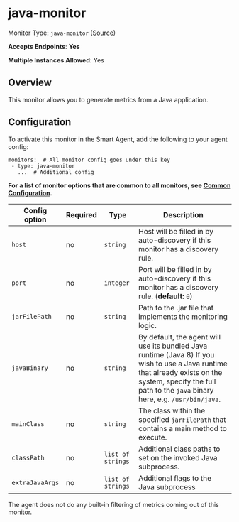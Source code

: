 <!--- GENERATED BY gomplate from scripts/docs/templates/monitor-page.md.tmpl --->

# java-monitor

Monitor Type: `java-monitor` ([Source](https://github.com/signalfx/signalfx-agent/tree/master/internal/monitors/subproc/signalfx/java))

**Accepts Endpoints**: **Yes**

**Multiple Instances Allowed**: Yes

## Overview

This monitor allows you to generate metrics from a Java application.


## Configuration

To activate this monitor in the Smart Agent, add the following to your
agent config:

```
monitors:  # All monitor config goes under this key
 - type: java-monitor
   ...  # Additional config
```

**For a list of monitor options that are common to all monitors, see [Common
Configuration](../monitor-config.md#common-configuration).**


| Config option | Required | Type | Description |
| --- | --- | --- | --- |
| `host` | no | `string` | Host will be filled in by auto-discovery if this monitor has a discovery rule. |
| `port` | no | `integer` | Port will be filled in by auto-discovery if this monitor has a discovery rule. (**default:** `0`) |
| `jarFilePath` | no | `string` | Path to the .jar file that implements the monitoring logic. |
| `javaBinary` | no | `string` | By default, the agent will use its bundled Java runtime (Java 8) If you wish to use a Java runtime that already exists on the system, specify the full path to the `java` binary here, e.g. `/usr/bin/java`. |
| `mainClass` | no | `string` | The class within the specified `jarFilePath` that contains a main method to execute. |
| `classPath` | no | `list of strings` | Additional class paths to set on the invoked Java subprocess. |
| `extraJavaArgs` | no | `list of strings` | Additional flags to the Java subprocess |



The agent does not do any built-in filtering of metrics coming out of this
monitor.


